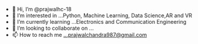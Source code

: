- 👋 Hi, I’m @prajwalhc-18
- 👀 I’m interested in ...Python, Machine Learning, Data Science,AR and VR
- 🌱 I’m currently learning ...Electronics and Communication Engineering
- 💞️ I’m looking to collaborate on ...
- 📫 How to reach me ...prajwalchandra987@gmail.com

<!---
prajwalhc-18/prajwalhc-18 is a ✨ special ✨ repository because its `README.md` (this file) appears on your GitHub profile.
You can click the Preview link to take a look at your changes.
--->
